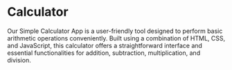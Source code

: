 # Calculator
Our Simple Calculator App is a user-friendly tool designed to perform basic arithmetic operations conveniently. Built using a combination of HTML, CSS, and JavaScript, this calculator offers a straightforward interface and essential functionalities for addition, subtraction, multiplication, and division.
